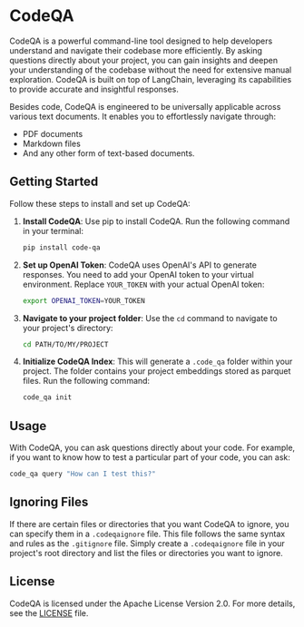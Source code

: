 # CodeQA

CodeQA is a powerful command-line tool designed to help developers understand and navigate their codebase more efficiently. By asking questions directly about your project, you can gain insights and deepen your understanding of the codebase without the need for extensive manual exploration. CodeQA is built on top of LangChain, leveraging its capabilities to provide accurate and insightful responses.

Besides code, CodeQA is engineered to be universally applicable across various text documents. It enables you to effortlessly navigate through:

- PDF documents
- Markdown files
- And any other form of text-based documents.

## Getting Started

Follow these steps to install and set up CodeQA:

1. **Install CodeQA**: Use pip to install CodeQA. Run the following command in your terminal:

    ```bash
    pip install code-qa
    ```

2. **Set up OpenAI Token**: CodeQA uses OpenAI's API to generate responses. You need to add your OpenAI token to your virtual environment. Replace `YOUR_TOKEN` with your actual OpenAI token:

    ```bash
    export OPENAI_TOKEN=YOUR_TOKEN
    ```

3. **Navigate to your project folder**: Use the `cd` command to navigate to your project's directory:

    ```bash
    cd PATH/TO/MY/PROJECT
    ```

4. **Initialize CodeQA Index**: This will generate a `.code_qa` folder within your project. The folder contains your project embeddings stored as parquet files. Run the following command:

    ```bash
    code_qa init
    ```

## Usage

With CodeQA, you can ask questions directly about your code. For example, if you want to know how to test a particular part of your code, you can ask:

```bash
code_qa query "How can I test this?"
```

## Ignoring Files

If there are certain files or directories that you want CodeQA to ignore, you can specify them in a `.codeqaignore` file. This file follows the same syntax and rules as the `.gitignore` file. Simply create a `.codeqaignore` file in your project's root directory and list the files or directories you want to ignore.


## License

CodeQA is licensed under the Apache License Version 2.0. For more details, see the [LICENSE](LICENSE) file.
